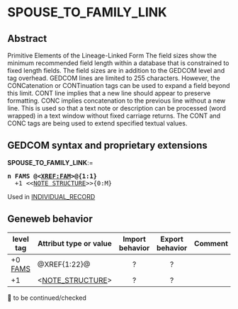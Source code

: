 ﻿<!-- licence GPL V2, cf https://github.com/TitiFix/geneweb -->
# SPOUSE_TO_FAMILY_LINK
## Abstract
Primitive Elements of the Lineage-Linked Form
The field sizes show the minimum recommended field length within a database that is constrained to fixed
length fields. The field sizes are in addition to the GEDCOM level and tag overhead. GEDCOM lines are
limited to 255 characters. However, the CONCatenation or CONTinuation tags can be used to expand a
field beyond this limit. CONT line implies that a new line should appear to preserve formatting.  CONC
implies concatenation to the previous line without a new line.  This is used so that a text note or
description can be processed (word wrapped) in a text window without fixed carriage returns.  The
CONT and CONC tags are being used to extend specified textual values.


## GEDCOM syntax and proprietary extensions

**SPOUSE_TO_FAMILY_LINK**:=
<pre>
<b>n FAMS @&lt;<a href=Ged.XREF_FAM.md>XREF:FAM</a>&gt;@{1:1}</b>
  +1 &lt;&lt;<a href=Ged.NOTE_STRUCTURE.md>NOTE_STRUCTURE</a>&gt;&gt;{0:M}
</pre>
Used in <a href=Ged.INDIVIDUAL_RECORD.md>INDIVIDUAL_RECORD</a><br />


## Geneweb behavior



level tag  | Attribut type or value | Import behavior | Export behavior  | Comment 
---------- | ------------- | :---------------: | :-----------------:| -----------
+0 <a href=Ged.GLOSSARY.md#fams>FAMS</a> | @XREF{1:22}@ | ? | ? | 
+1  | &lt;<a href=Ged.NOTE_STRUCTURE.md>NOTE_STRUCTURE</a>&gt; | ? | ? | 

🚧 to be continued/checked

